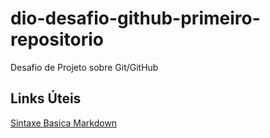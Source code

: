 # dio-desafio-github-primeiro-repositorio
Desafio de Projeto sobre Git/GitHub

## Links Úteis
[Sintaxe Basica Markdown](https://www.markdownguide.org/basic-syntax/)
